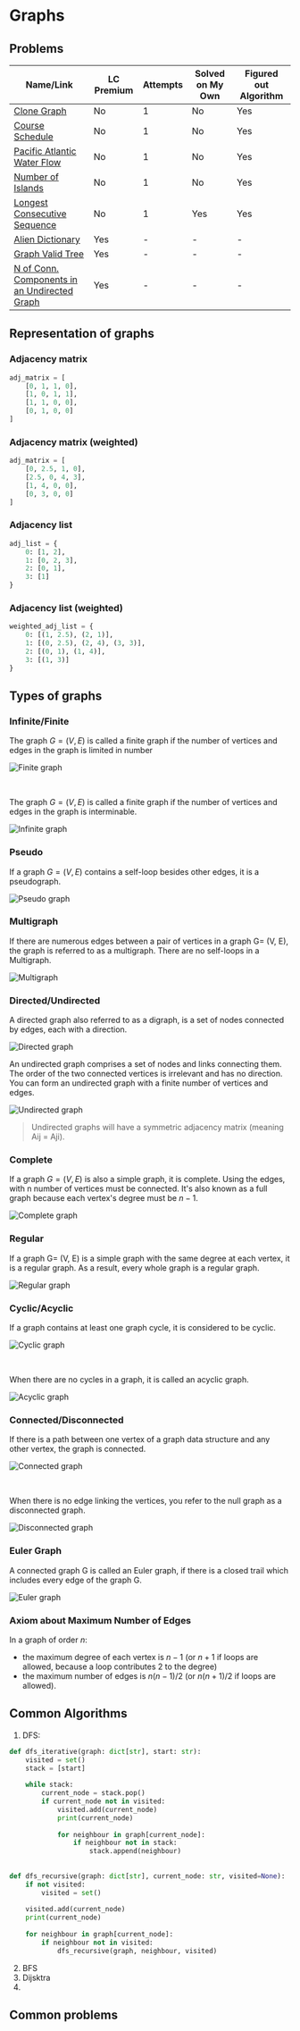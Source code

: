 # Graphs

## Problems


| Name/Link                                                                                                                            | LC Premium | Attempts | Solved on My Own | Figured out Algorithm |
| ------------------------------------------------------------------------------------------------------------------------------------ | ---------- | -------- | ---------------- | --------------------- |
| [Clone Graph](https://leetcode.com/problems/clone-graph/)                                                                            | No         | 1        | No               | Yes                   |
| [Course Schedule](https://leetcode.com/problems/course-schedule/)                                                                    | No         | 1        | No               | Yes                   |
| [Pacific Atlantic Water Flow](https://leetcode.com/problems/pacific-atlantic-water-flow/)                                            | No         | 1        | No               | Yes                   |
| [Number of Islands](https://leetcode.com/problems/number-of-islands/)                                                                | No         | 1        | No               | Yes                   |
| [Longest Consecutive Sequence](https://leetcode.com/problems/longest-consecutive-sequence/)                                          | No         | 1        | Yes              | Yes                   |
| [Alien Dictionary](https://leetcode.com/problems/alien-dictionary/)                                                                  | Yes        | -        | -                | -                     |
| [Graph Valid Tree](https://leetcode.com/problems/graph-valid-tree/)                                                                  | Yes        | -        | -                | -                     |
| [N of Conn. Components in an Undirected Graph](https://leetcode.com/problems/number-of-connected-components-in-an-undirected-graph/) | Yes        | -        | -                | -                     |


## Representation of graphs

### Adjacency matrix

```python
adj_matrix = [
    [0, 1, 1, 0],
    [1, 0, 1, 1],
    [1, 1, 0, 0],
    [0, 1, 0, 0]
]
```

### Adjacency matrix (weighted)

```python
adj_matrix = [
    [0, 2.5, 1, 0],
    [2.5, 0, 4, 3],
    [1, 4, 0, 0],
    [0, 3, 0, 0]
]
```

### Adjacency list

```python
adj_list = {
    0: [1, 2],
    1: [0, 2, 3],
    2: [0, 1],
    3: [1]
}
```

### Adjacency list (weighted)

```python
weighted_adj_list = {
    0: [(1, 2.5), (2, 1)],
    1: [(0, 2.5), (2, 4), (3, 3)],
    2: [(0, 1), (1, 4)],
    3: [(1, 3)]
}
```

## Types of graphs

### Infinite/Finite

The graph $G=(V, E)$ is called a finite graph if the number of vertices and edges in the graph is limited in number

![Finite graph](static/limited_graph.png)

<br>

The graph $G=(V, E)$ is called a finite graph if the number of vertices and edges in the graph is interminable.

![Infinite graph](static/inf_graph.png)

### Pseudo

If a graph $G = (V, E)$ contains a self-loop besides other edges, it is a pseudograph.

![Pseudo graph](static/pseudo-graph.webp)

### Multigraph

If there are numerous edges between a pair of vertices in a graph G= (V, E), the graph is referred to as a multigraph. There are no self-loops in a Multigraph.

![Multigraph](static/multi-graph.webp)


### Directed/Undirected

A directed graph also referred to as a digraph, is a set of nodes connected by edges, each with a direction.

![Directed graph](./static/directed-graph.webp)

An undirected graph comprises a set of nodes and links connecting them. The order of the two connected vertices is irrelevant and has no direction. You can form an undirected graph with a finite number of vertices and edges.

![Undirected graph](./static/undirected-graph.webp)

>Undirected graphs will have a symmetric adjacency matrix (meaning Aij = Aji).

### Complete

If a graph $G = (V, E)$ is also a simple graph, it is complete. Using the edges, with n number of vertices must be connected. It's also known as a full graph because each vertex's degree must be $n-1$.

![Complete graph](./static/complete-graph.webp)

### Regular

If a graph G= (V, E) is a simple graph with the same degree at each vertex, it is a regular graph. As a result, every whole graph is a regular graph.

![Regular graph](./static/regular-graph.webp)

### Cyclic/Acyclic

If a graph contains at least one graph cycle, it is considered to be cyclic.

![Cyclic graph](static/cyclic-graph.webp)

<br>

When there are no cycles in a graph, it is called an acyclic graph.

![Acyclic graph](static/acyclic-graph.webp)

### Connected/Disconnected

If there is a path between one vertex of a graph data structure and any other vertex, the graph is connected.

![Connected graph](static/connected-graph.webp)

<br>

When there is no edge linking the vertices, you refer to the null graph as a disconnected graph.

![Disconnected graph](static/diconnected-graph.webp)

### Euler Graph

A connected graph G is called an Euler graph, if there is a closed trail which includes every edge of the graph G.

![Euler graph](static/220px-Labelled_Eulergraph.svg.png)

### Axiom about Maximum Number of Edges
In a graph of order $n$:
- the maximum degree of each vertex is $n − 1$ (or $n + 1$ if loops are allowed, because a loop contributes 2 to the degree)
- the maximum number of edges is $n(n − 1)/2$ (or $n(n + 1)/2$ if loops are allowed).


## Common Algorithms
1. DFS:
```python
def dfs_iterative(graph: dict[str], start: str):
    visited = set()
    stack = [start]
    
    while stack:
        current_node = stack.pop()
        if current_node not in visited:
            visited.add(current_node)
            print(current_node)
            
            for neighbour in graph[current_node]:
                if neighbour not in stack:
                    stack.append(neighbour)
                 
                 
def dfs_recursive(graph: dict[str], current_node: str, visited=None):
    if not visited:
        visited = set()
        
    visited.add(current_node)
    print(current_node)
    
    for neighbour in graph[current_node]:
        if neighbour not in visited:
            dfs_recursive(graph, neighbour, visited)
```

2. BFS
3. Dijsktra
4. 


## Common problems